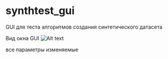 # synthtest_gui
GUI для теста алгоритмов создания синтетического датасета

Вид окна GUI 
![Alt text](image.png)


все параметры изменяемые